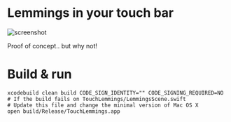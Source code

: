 # Lemmings in your touch bar
![screenshot](https://github.com/erikolsson/Touch-Bar-Lemmings/blob/master/media/screenshot.jpg?raw=true)

Proof of concept.. but why not!

# Build & run

```
xcodebuild clean build CODE_SIGN_IDENTITY="" CODE_SIGNING_REQUIRED=NO
# If the build fails on TouchLemmings/LemmingsScene.swift
# Update this file and change the minimal version of Mac OS X
open build/Release/TouchLemmings.app

```
